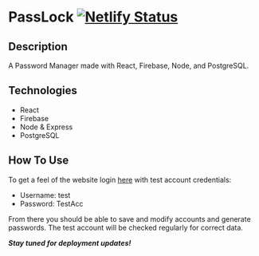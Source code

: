 # PassLock [![Netlify Status](https://api.netlify.com/api/v1/badges/7c766850-c7d7-489d-a2b5-e08e530d95d2/deploy-status)](https://app.netlify.com/sites/quirky-swanson-1a732f/deploys)

## Description

A Password Manager made with React, Firebase, Node, and PostgreSQL.

## Technologies

- React
- Firebase
- Node & Express
- PostgreSQL

## How To Use

To get a feel of the website login [here](https://passlock.ca) with test account credentials:

- Username: test
- Password: TestAcc

From there you should be able to save and modify accounts and generate passwords. The test account will be checked regularly for correct data.

**_Stay tuned for deployment updates!_**
